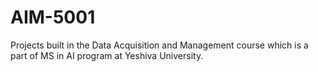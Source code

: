 # AIM-5001
Projects built in the Data Acquisition and Management course which is a part of MS in AI program at Yeshiva University.
